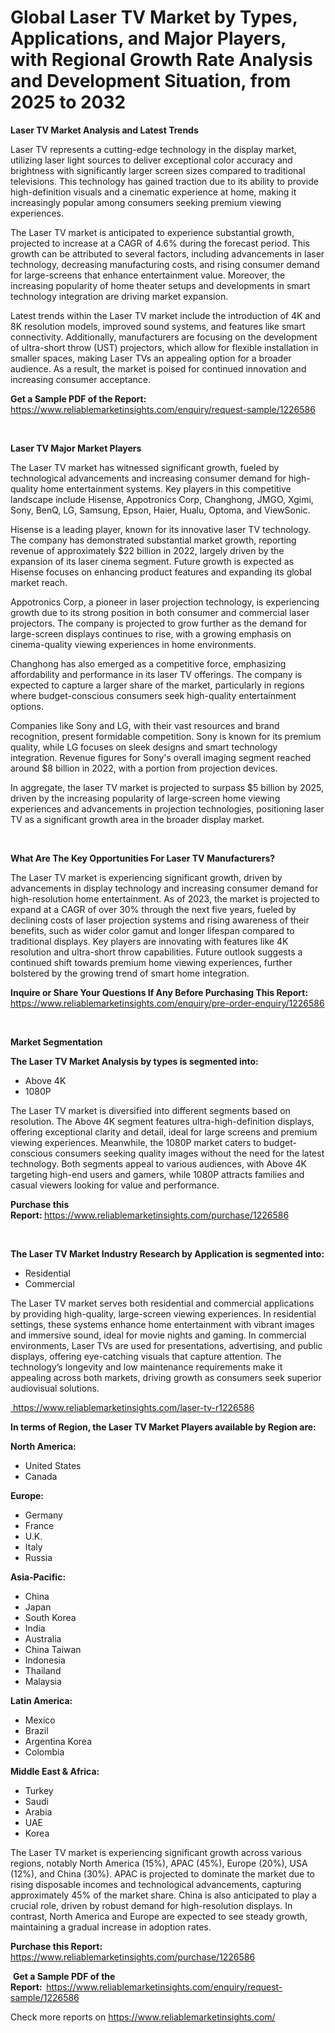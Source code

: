<p><h1>Global Laser TV Market by Types, Applications, and Major Players, with Regional Growth Rate Analysis and Development Situation, from 2025 to 2032</h1></p><p><strong>Laser TV Market Analysis and Latest Trends</strong></p>
<p><p>Laser TV represents a cutting-edge technology in the display market, utilizing laser light sources to deliver exceptional color accuracy and brightness with significantly larger screen sizes compared to traditional televisions. This technology has gained traction due to its ability to provide high-definition visuals and a cinematic experience at home, making it increasingly popular among consumers seeking premium viewing experiences.</p><p>The Laser TV market is anticipated to experience substantial growth, projected to increase at a CAGR of 4.6% during the forecast period. This growth can be attributed to several factors, including advancements in laser technology, decreasing manufacturing costs, and rising consumer demand for large-screens that enhance entertainment value. Moreover, the increasing popularity of home theater setups and developments in smart technology integration are driving market expansion.</p><p>Latest trends within the Laser TV market include the introduction of 4K and 8K resolution models, improved sound systems, and features like smart connectivity. Additionally, manufacturers are focusing on the development of ultra-short throw (UST) projectors, which allow for flexible installation in smaller spaces, making Laser TVs an appealing option for a broader audience. As a result, the market is poised for continued innovation and increasing consumer acceptance.</p></p>
<p><strong>Get a Sample PDF of the Report:&nbsp;</strong> <a href="https://www.reliablemarketinsights.com/enquiry/request-sample/1226586?utm_campaign=3164&utm_medium=2&utm_source=Github&utm_content=ia&utm_term=05042025&utm_id=laser-tv">https://www.reliablemarketinsights.com/enquiry/request-sample/1226586</a></p>
<p>&nbsp;</p>
<p><strong>Laser TV Major Market Players</strong></p>
<p><p>The Laser TV market has witnessed significant growth, fueled by technological advancements and increasing consumer demand for high-quality home entertainment systems. Key players in this competitive landscape include Hisense, Appotronics Corp, Changhong, JMGO, Xgimi, Sony, BenQ, LG, Samsung, Epson, Haier, Hualu, Optoma, and ViewSonic.</p><p>Hisense is a leading player, known for its innovative laser TV technology. The company has demonstrated substantial market growth, reporting revenue of approximately $22 billion in 2022, largely driven by the expansion of its laser cinema segment. Future growth is expected as Hisense focuses on enhancing product features and expanding its global market reach.</p><p>Appotronics Corp, a pioneer in laser projection technology, is experiencing growth due to its strong position in both consumer and commercial laser projectors. The company is projected to grow further as the demand for large-screen displays continues to rise, with a growing emphasis on cinema-quality viewing experiences in home environments.</p><p>Changhong has also emerged as a competitive force, emphasizing affordability and performance in its laser TV offerings. The company is expected to capture a larger share of the market, particularly in regions where budget-conscious consumers seek high-quality entertainment options.</p><p>Companies like Sony and LG, with their vast resources and brand recognition, present formidable competition. Sony is known for its premium quality, while LG focuses on sleek designs and smart technology integration. Revenue figures for Sony's overall imaging segment reached around $8 billion in 2022, with a portion from projection devices.</p><p>In aggregate, the laser TV market is projected to surpass $5 billion by 2025, driven by the increasing popularity of large-screen home viewing experiences and advancements in projection technologies, positioning laser TV as a significant growth area in the broader display market.</p></p>
<p>&nbsp;</p>
<p><strong>What Are The Key Opportunities For Laser TV Manufacturers?</strong></p>
<p><p>The Laser TV market is experiencing significant growth, driven by advancements in display technology and increasing consumer demand for high-resolution home entertainment. As of 2023, the market is projected to expand at a CAGR of over 30% through the next five years, fueled by declining costs of laser projection systems and rising awareness of their benefits, such as wider color gamut and longer lifespan compared to traditional displays. Key players are innovating with features like 4K resolution and ultra-short throw capabilities. Future outlook suggests a continued shift towards premium home viewing experiences, further bolstered by the growing trend of smart home integration.</p></p>
<p><strong>Inquire or Share Your Questions If Any Before Purchasing This Report:</strong> <a href="https://www.reliablemarketinsights.com/enquiry/pre-order-enquiry/1226586?utm_campaign=3164&utm_medium=2&utm_source=Github&utm_content=ia&utm_term=05042025&utm_id=laser-tv">https://www.reliablemarketinsights.com/enquiry/pre-order-enquiry/1226586</a></p>
<p>&nbsp;</p>
<p><strong>Market Segmentation</strong></p>
<p><strong>The Laser TV Market Analysis by types is segmented into:</strong></p>
<p><ul><li>Above 4K</li><li>1080P</li></ul></p>
<p><p>The Laser TV market is diversified into different segments based on resolution. The Above 4K segment features ultra-high-definition displays, offering exceptional clarity and detail, ideal for large screens and premium viewing experiences. Meanwhile, the 1080P market caters to budget-conscious consumers seeking quality images without the need for the latest technology. Both segments appeal to various audiences, with Above 4K targeting high-end users and gamers, while 1080P attracts families and casual viewers looking for value and performance.</p></p>
<p><strong>Purchase this Report:&nbsp;</strong><a href="https://www.reliablemarketinsights.com/purchase/1226586?utm_campaign=3164&utm_medium=2&utm_source=Github&utm_content=ia&utm_term=05042025&utm_id=laser-tv">https://www.reliablemarketinsights.com/purchase/1226586</a></p>
<p>&nbsp;</p>
<p><strong>The Laser TV Market Industry Research by Application is segmented into:</strong></p>
<p><ul><li>Residential</li><li>Commercial</li></ul></p>
<p><p>The Laser TV market serves both residential and commercial applications by providing high-quality, large-screen viewing experiences. In residential settings, these systems enhance home entertainment with vibrant images and immersive sound, ideal for movie nights and gaming. In commercial environments, Laser TVs are used for presentations, advertising, and public displays, offering eye-catching visuals that capture attention. The technology’s longevity and low maintenance requirements make it appealing across both markets, driving growth as consumers seek superior audiovisual solutions.</p></p>
<p><a href="https://www.reliablemarketinsights.com/laser-tv-r1226586?utm_campaign=3164&utm_medium=2&utm_source=Github&utm_content=ia&utm_term=05042025&utm_id=laser-tv">&nbsp;https://www.reliablemarketinsights.com/laser-tv-r1226586</a></p>
<p><strong>In terms of Region, the Laser TV Market Players available by Region are:</strong></p>
<p>
    <p> <strong> North America: </strong>
        <ul>
            <li>United States</li>
            <li>Canada</li>
        </ul>
        </p> 
    <p> <strong> Europe: </strong>
        <ul>
            <li>Germany</li>
            <li>France</li>
            <li>U.K.</li>
            <li>Italy</li>
            <li>Russia</li>
        </ul>
        </p> 
    <p> <strong> Asia-Pacific: </strong>
        <ul>
            <li>China</li>
            <li>Japan</li>
            <li>South Korea</li>
            <li>India</li>
            <li>Australia</li>
            <li>China Taiwan</li>
            <li>Indonesia</li>
            <li>Thailand</li>
            <li>Malaysia</li>
        </ul>
        </p> 
    <p> <strong> Latin America: </strong>
        <ul>
            <li>Mexico</li>
            <li>Brazil</li>
            <li>Argentina Korea</li>
            <li>Colombia</li>
        </ul>
        </p> 
    <p> <strong> Middle East & Africa: </strong>
        <ul>
            <li>Turkey</li>
            <li>Saudi</li>
            <li>Arabia</li>
            <li>UAE</li>
            <li>Korea</li>
        </ul>
    </p>
    </p>
<p><p>The Laser TV market is experiencing significant growth across various regions, notably North America (15%), APAC (45%), Europe (20%), USA (12%), and China (30%). APAC is projected to dominate the market due to rising disposable incomes and technological advancements, capturing approximately 45% of the market share. China is also anticipated to play a crucial role, driven by robust demand for high-resolution displays. In contrast, North America and Europe are expected to see steady growth, maintaining a gradual increase in adoption rates.</p></p>
<p><strong>Purchase this Report: </strong><a href="https://www.reliablemarketinsights.com/purchase/1226586?utm_campaign=3164&utm_medium=2&utm_source=Github&utm_content=ia&utm_term=05042025&utm_id=laser-tv">https://www.reliablemarketinsights.com/purchase/1226586</a></p>
<p>&nbsp;<strong>Get a Sample PDF of the Report:&nbsp;&nbsp;</strong><a href="https://www.reliablemarketinsights.com/enquiry/request-sample/1226586?utm_campaign=3164&utm_medium=2&utm_source=Github&utm_content=ia&utm_term=05042025&utm_id=laser-tv">https://www.reliablemarketinsights.com/enquiry/request-sample/1226586</a></p>
<p><strong></strong></p>
<p>Check more reports on <a href="https://www.reliablemarketinsights.com/?utm_campaign=3164&utm_medium=2&utm_source=Github&utm_content=ia&utm_term=05042025&utm_id=laser-tv">https://www.reliablemarketinsights.com/</a></p>